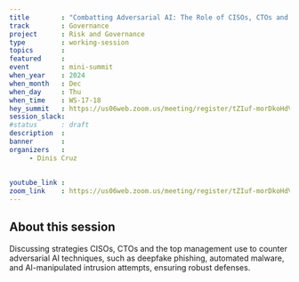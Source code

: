 ```yaml
---
title        : "Combatting Adversarial AI: The Role of CISOs, CTOs and the Top Management in Defending Against AI-Powered Cyberattacks(Panel)"
track        : Governance
project      : Risk and Governance
type         : working-session
topics       :
featured     :
event        : mini-summit
when_year    : 2024
when_month   : Dec
when_day     : Thu
when_time    : WS-17-18
hey_summit   : https://us06web.zoom.us/meeting/register/tZIuf-morDkoHdVRAMi_fl9Tj1MZCAX0iBkW
session_slack:
#status      : draft
description  :
banner       : 
organizers   :
     - Dinis Cruz
     
     
youtube_link : 
zoom_link    : https://us06web.zoom.us/meeting/register/tZIuf-morDkoHdVRAMi_fl9Tj1MZCAX0iBkW
---
```


## About this session
Discussing strategies CISOs, CTOs and the top management use to counter adversarial AI techniques, such as deepfake phishing, automated malware, and AI-manipulated intrusion attempts, ensuring robust defenses.
